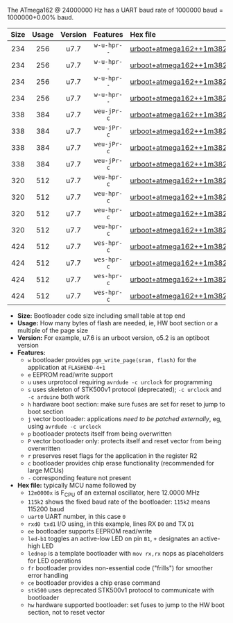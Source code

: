 The ATmega162 @ 24000000 Hz has a UART baud rate of 1000000 baud = 1000000+0.00% baud.

|Size|Usage|Version|Features|Hex file|
|:-:|:-:|:-:|:-:|:--|
|234|256|u7.7|`w-u-hpr--`|[urboot+atmega162++1m3824x+++57k6_uart0_rxd0_txd1_led+b0_fr_hw.hex](https://raw.githubusercontent.com/stefanrueger/urboot.hex/main/mcus/atmega162/external_oscillator/fcpu++1m3824_Hz/br+++57k6_bps/urboot+atmega162++1m3824x+++57k6_uart0_rxd0_txd1_led+b0_fr_hw.hex)|
|234|256|u7.7|`w-u-hpr--`|[urboot+atmega162++1m3824x+++57k6_uart0_rxd0_txd1_lednop_fr_hw.hex](https://raw.githubusercontent.com/stefanrueger/urboot.hex/main/mcus/atmega162/external_oscillator/fcpu++1m3824_Hz/br+++57k6_bps/urboot+atmega162++1m3824x+++57k6_uart0_rxd0_txd1_lednop_fr_hw.hex)|
|234|256|u7.7|`w-u-hpr--`|[urboot+atmega162++1m3824x+++57k6_uart1_rxb2_txb3_led+b0_fr_hw.hex](https://raw.githubusercontent.com/stefanrueger/urboot.hex/main/mcus/atmega162/external_oscillator/fcpu++1m3824_Hz/br+++57k6_bps/urboot+atmega162++1m3824x+++57k6_uart1_rxb2_txb3_led+b0_fr_hw.hex)|
|234|256|u7.7|`w-u-hpr--`|[urboot+atmega162++1m3824x+++57k6_uart1_rxb2_txb3_lednop_fr_hw.hex](https://raw.githubusercontent.com/stefanrueger/urboot.hex/main/mcus/atmega162/external_oscillator/fcpu++1m3824_Hz/br+++57k6_bps/urboot+atmega162++1m3824x+++57k6_uart1_rxb2_txb3_lednop_fr_hw.hex)|
|338|384|u7.7|`weu-jPr-c`|[urboot+atmega162++1m3824x+++57k6_uart0_rxd0_txd1_ee_led+b0_fr_ce.hex](https://raw.githubusercontent.com/stefanrueger/urboot.hex/main/mcus/atmega162/external_oscillator/fcpu++1m3824_Hz/br+++57k6_bps/urboot+atmega162++1m3824x+++57k6_uart0_rxd0_txd1_ee_led+b0_fr_ce.hex)|
|338|384|u7.7|`weu-jPr-c`|[urboot+atmega162++1m3824x+++57k6_uart0_rxd0_txd1_ee_lednop_fr_ce.hex](https://raw.githubusercontent.com/stefanrueger/urboot.hex/main/mcus/atmega162/external_oscillator/fcpu++1m3824_Hz/br+++57k6_bps/urboot+atmega162++1m3824x+++57k6_uart0_rxd0_txd1_ee_lednop_fr_ce.hex)|
|338|384|u7.7|`weu-jPr-c`|[urboot+atmega162++1m3824x+++57k6_uart1_rxb2_txb3_ee_led+b0_fr_ce.hex](https://raw.githubusercontent.com/stefanrueger/urboot.hex/main/mcus/atmega162/external_oscillator/fcpu++1m3824_Hz/br+++57k6_bps/urboot+atmega162++1m3824x+++57k6_uart1_rxb2_txb3_ee_led+b0_fr_ce.hex)|
|338|384|u7.7|`weu-jPr-c`|[urboot+atmega162++1m3824x+++57k6_uart1_rxb2_txb3_ee_lednop_fr_ce.hex](https://raw.githubusercontent.com/stefanrueger/urboot.hex/main/mcus/atmega162/external_oscillator/fcpu++1m3824_Hz/br+++57k6_bps/urboot+atmega162++1m3824x+++57k6_uart1_rxb2_txb3_ee_lednop_fr_ce.hex)|
|320|512|u7.7|`weu-hpr-c`|[urboot+atmega162++1m3824x+++57k6_uart0_rxd0_txd1_ee_led+b0_fr_ce_hw.hex](https://raw.githubusercontent.com/stefanrueger/urboot.hex/main/mcus/atmega162/external_oscillator/fcpu++1m3824_Hz/br+++57k6_bps/urboot+atmega162++1m3824x+++57k6_uart0_rxd0_txd1_ee_led+b0_fr_ce_hw.hex)|
|320|512|u7.7|`weu-hpr-c`|[urboot+atmega162++1m3824x+++57k6_uart0_rxd0_txd1_ee_lednop_fr_ce_hw.hex](https://raw.githubusercontent.com/stefanrueger/urboot.hex/main/mcus/atmega162/external_oscillator/fcpu++1m3824_Hz/br+++57k6_bps/urboot+atmega162++1m3824x+++57k6_uart0_rxd0_txd1_ee_lednop_fr_ce_hw.hex)|
|320|512|u7.7|`weu-hpr-c`|[urboot+atmega162++1m3824x+++57k6_uart1_rxb2_txb3_ee_led+b0_fr_ce_hw.hex](https://raw.githubusercontent.com/stefanrueger/urboot.hex/main/mcus/atmega162/external_oscillator/fcpu++1m3824_Hz/br+++57k6_bps/urboot+atmega162++1m3824x+++57k6_uart1_rxb2_txb3_ee_led+b0_fr_ce_hw.hex)|
|320|512|u7.7|`weu-hpr-c`|[urboot+atmega162++1m3824x+++57k6_uart1_rxb2_txb3_ee_lednop_fr_ce_hw.hex](https://raw.githubusercontent.com/stefanrueger/urboot.hex/main/mcus/atmega162/external_oscillator/fcpu++1m3824_Hz/br+++57k6_bps/urboot+atmega162++1m3824x+++57k6_uart1_rxb2_txb3_ee_lednop_fr_ce_hw.hex)|
|424|512|u7.7|`wes-hpr-c`|[urboot+atmega162++1m3824x+++57k6_uart0_rxd0_txd1_ee_led+b0_fr_ce_stk500_hw.hex](https://raw.githubusercontent.com/stefanrueger/urboot.hex/main/mcus/atmega162/external_oscillator/fcpu++1m3824_Hz/br+++57k6_bps/urboot+atmega162++1m3824x+++57k6_uart0_rxd0_txd1_ee_led+b0_fr_ce_stk500_hw.hex)|
|424|512|u7.7|`wes-hpr-c`|[urboot+atmega162++1m3824x+++57k6_uart0_rxd0_txd1_ee_lednop_fr_ce_stk500_hw.hex](https://raw.githubusercontent.com/stefanrueger/urboot.hex/main/mcus/atmega162/external_oscillator/fcpu++1m3824_Hz/br+++57k6_bps/urboot+atmega162++1m3824x+++57k6_uart0_rxd0_txd1_ee_lednop_fr_ce_stk500_hw.hex)|
|424|512|u7.7|`wes-hpr-c`|[urboot+atmega162++1m3824x+++57k6_uart1_rxb2_txb3_ee_led+b0_fr_ce_stk500_hw.hex](https://raw.githubusercontent.com/stefanrueger/urboot.hex/main/mcus/atmega162/external_oscillator/fcpu++1m3824_Hz/br+++57k6_bps/urboot+atmega162++1m3824x+++57k6_uart1_rxb2_txb3_ee_led+b0_fr_ce_stk500_hw.hex)|
|424|512|u7.7|`wes-hpr-c`|[urboot+atmega162++1m3824x+++57k6_uart1_rxb2_txb3_ee_lednop_fr_ce_stk500_hw.hex](https://raw.githubusercontent.com/stefanrueger/urboot.hex/main/mcus/atmega162/external_oscillator/fcpu++1m3824_Hz/br+++57k6_bps/urboot+atmega162++1m3824x+++57k6_uart1_rxb2_txb3_ee_lednop_fr_ce_stk500_hw.hex)|

- **Size:** Bootloader code size including small table at top end
- **Usage:** How many bytes of flash are needed, ie, HW boot section or a multiple of the page size
- **Version:** For example, u7.6 is an urboot version, o5.2 is an optiboot version
- **Features:**
  + `w` bootloader provides `pgm_write_page(sram, flash)` for the application at `FLASHEND-4+1`
  + `e` EEPROM read/write support
  + `u` uses urprotocol requiring `avrdude -c urclock` for programming
  + `s` uses skeleton of STK500v1 protocol (deprecated); `-c urclock` and `-c arduino` both work
  + `h` hardware boot section: make sure fuses are set for reset to jump to boot section
  + `j` vector bootloader: applications *need to be patched externally*, eg, using `avrdude -c urclock`
  + `p` bootloader protects itself from being overwritten
  + `P` vector bootloader only: protects itself and reset vector from being overwritten
  + `r` preserves reset flags for the application in the register R2
  + `c` bootloader provides chip erase functionality (recommended for large MCUs)
  + `-` corresponding feature not present
- **Hex file:** typically MCU name followed by
  + `12m0000x` is F<sub>CPU</sub> of an external oscillator, here 12.0000 MHz
  + `115k2` shows the fixed baud rate of the bootloader: `115k2` means 115200 baud
  + `uart0` UART number, in this case `0`
  + `rxd0 txd1` I/O using, in this example, lines RX `D0` and TX `D1`
  + `ee` bootloader supports EEPROM read/write
  + `led-b1` toggles an active-low LED on pin `B1`, `+` designates an active-high LED
  + `lednop` is a template bootloader with `mov rx,rx` nops as placeholders for LED operations
  + `fr` bootloader provides non-essential code ("frills") for smoother error handling
  + `ce` bootloader provides a chip erase command
  + `stk500` uses deprecated STK500v1 protocol to communicate with bootloader
  + `hw` hardware supported bootloader: set fuses to jump to the HW boot section, not to reset vector
